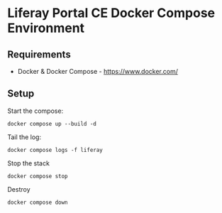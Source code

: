 # Liferay Portal CE Docker Compose Environment

## Requirements

* Docker & Docker Compose - https://www.docker.com/

## Setup

Start the compose:

```
docker compose up --build -d
```

Tail the log:

```
docker compose logs -f liferay
```

Stop the stack

```
docker compose stop
```

Destroy

```
docker compose down
```


